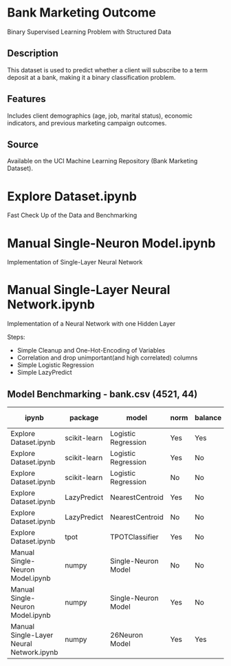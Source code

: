 # Bank Marketing Outcome
Binary Supervised Learning Problem with Structured Data


## Description
This dataset is used to predict whether a client will subscribe to a term deposit at a bank, making it a binary classification problem.

## Features 
Includes client demographics (age, job, marital status), economic indicators, and previous marketing campaign outcomes.

## Source
Available on the UCI Machine Learning Repository (Bank Marketing Dataset).


# Explore Dataset.ipynb
Fast Check Up of the Data and Benchmarking

# Manual Single-Neuron Model.ipynb
Implementation of Single-Layer Neural Network

# Manual Single-Layer Neural Network.ipynb
Implementation of a Neural Network with one Hidden Layer

Steps:
* Simple Cleanup and One-Hot-Encoding of Variables
* Correlation and drop unimportant(and high correlated) columns
* Simple Logistic Regression
* Simple LazyPredict

## Model Benchmarking - bank.csv (4521, 44)

| ipynb               | package   | model              | norm | balance | rocauc | f1-score | f1-minor |
|---------------------|-----------|--------------------|------|---------|--------|----------|----------|
| Explore Dataset.ipynb | scikit-learn | Logistic Regression | Yes  | Yes      | 0.84   | 0.90     | 0.52     |
| Explore Dataset.ipynb | scikit-learn | Logistic Regression | Yes  | No      | 0.63   | 0.90     | 0.38     |
| Explore Dataset.ipynb | scikit-learn | Logistic Regression | No  | No      | 0.60   | 0.89     | 0.32     |
| Explore Dataset.ipynb | LazyPredict  | NearestCentroid       | Yes   | No     | 0.74   | 0.86     | 0.38     |
| Explore Dataset.ipynb | LazyPredict  | NearestCentroid       | No   | No     | 0.77   | 0.85     | 0.32     |
| Explore Dataset.ipynb | tpot  | TPOTClassifier       | Yes   | No     | 0.77   | 0.85     | 0.32     |
| Manual Single-Neuron Model.ipynb | numpy | Single-Neuron Model | No | No | 0.52 | 0.84 | 0.12 |
| Manual Single-Neuron Model.ipynb | numpy | Single-Neuron Model | Yes | No | 0.83 | 0.83 | 0.47 |
| Manual Single-Layer Neural Network.ipynb | numpy | 26Neuron Model | Yes | Yes | 0.72 | 0.80 | 0.49 |


